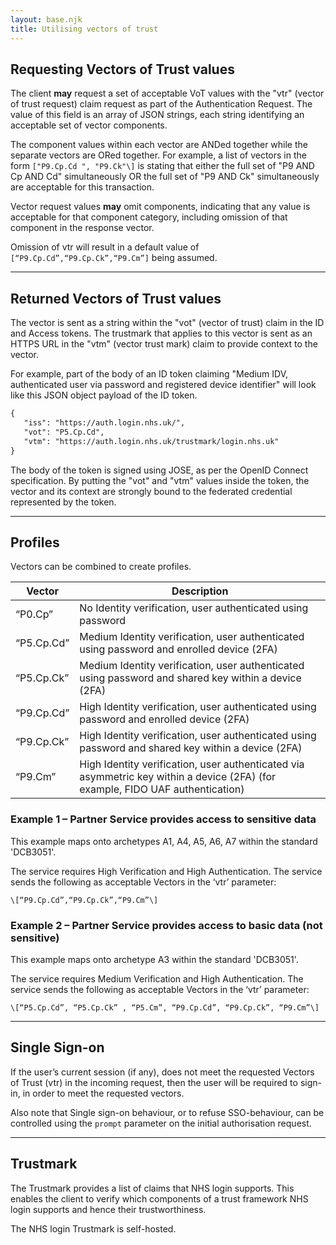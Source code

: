```yaml
---
layout: base.njk
title: Utilising vectors of trust
---
```


## Requesting Vectors of Trust values

The client **may** request a set of acceptable VoT values with the "vtr" (vector of trust request) claim request as part of the Authentication Request. The value of this field is an array of JSON strings, each string identifying an acceptable set of vector components.

The component values within each vector are ANDed together while the separate vectors are ORed together. For example, a list of vectors in the form `["P9.Cp.Cd ", "P9.Ck"\]` is stating that either the full set of "P9 AND Cp AND Cd" simultaneously OR the full set of "P9 AND Ck" simultaneously are acceptable for this transaction.

Vector request values **may** omit components, indicating that any value is acceptable for that component category, including omission of that component in the response vector.

Omission of vtr will result in a default value of `[“P9.Cp.Cd”,“P9.Cp.Ck”,“P9.Cm”]` being assumed.

---

## Returned Vectors of Trust values

The vector is sent as a string within the "vot" (vector of trust) claim in the ID and Access tokens. The trustmark that applies to this vector is sent as an HTTPS URL in the "vtm" (vector trust mark) claim to provide context to the vector.

For example, part of the body of an ID token claiming "Medium IDV, authenticated user via password and registered device identifier" will look like this JSON object payload of the ID token.

``` html
{
   "iss": "https://auth.login.nhs.uk/",
   "vot": "P5.Cp.Cd",
   "vtm": "https://auth.login.nhs.uk/trustmark/login.nhs.uk"
}
```

The body of the token is signed using JOSE, as per the OpenID Connect specification. By putting the "vot" and "vtm" values inside the token, the vector and its context are strongly bound to the federated credential represented by the token.

---

## Profiles

Vectors can be combined to create profiles.

| Vector     | Description                                                                                                                    |
| ---------- | ------------------------------------------------------------------------------------------------------------------------------ |
| “P0.Cp”    | No Identity verification, user authenticated using password                                                                    |
| “P5.Cp.Cd” | Medium Identity verification, user authenticated using password and enrolled device (2FA)                                      |
| “P5.Cp.Ck” | Medium Identity verification, user authenticated using password and shared key within a device (2FA)                           |
| “P9.Cp.Cd” | High Identity verification, user authenticated using password and enrolled device (2FA)                                        |
| “P9.Cp.Ck” | High Identity verification, user authenticated using password and shared key within a device (2FA)                             |
| “P9.Cm”    | High Identity verification, user authenticated via asymmetric key within a device (2FA) (for example, FIDO UAF authentication) |

### Example 1 – Partner Service provides access to sensitive data

This example maps onto archetypes A1, A4, A5, A6, A7 within the standard 'DCB3051'.

The service requires High Verification and High Authentication. The service sends the following as acceptable Vectors in the ‘vtr’ parameter:

`\[“P9.Cp.Cd”,“P9.Cp.Ck”,“P9.Cm”\]`

### Example 2 – Partner Service provides access to basic data (not sensitive)

This example maps onto archetype A3 within the standard 'DCB3051'.

The service requires Medium Verification and High Authentication. The service sends the following as acceptable Vectors in the ‘vtr’ parameter:

`\[“P5.Cp.Cd”, “P5.Cp.Ck” , “P5.Cm”, “P9.Cp.Cd”, “P9.Cp.Ck”, “P9.Cm”\]`

---

## Single Sign-on

If the user’s current session (if any), does not meet the requested Vectors of Trust (vtr) in the incoming request, then the user will be required to sign-in, in order to meet the requested vectors.

Also note that Single sign-on behaviour, or to refuse SSO-behaviour, can be controlled using the `prompt` parameter on the initial authorisation request.

---

## Trustmark

The Trustmark provides a list of claims that NHS login supports. This enables the client to verify which components of a trust framework NHS login supports and hence their trustworthiness.

The NHS login Trustmark is self-hosted.
